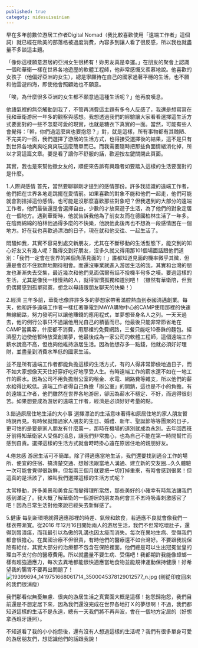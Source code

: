 ```yaml
---
published: true
categoty: nidesuisuinian
---
```

早在多年前數位游居工作者Digital Nomad（我比較喜歡使用「遠端工作者」這個詞）就已經在歐美的部落格被過度消費，內容多到讓人看了很反感，所以我也就盡量不多談這主題。

「像你這樣願意游居的亞洲女生很稀有！妳男友真是幸運。」在朋友的聚會上認識一個和華衛一樣在世界各地遊歷的軟體工程師，他非常感慨又羨慕地說。他喜歡的女孩子（他偏好亞洲的女生），總是寧願待在自己的國家過著平穩的生活，也不願和他雲遊四海，即使他會照顧她也不願意。

「唉，為什麼很多亞洲的女生都不願意過這種生活呢？」他再度嘆息。

他語氣裡的無奈觸動到我了，不管再消費這主題有多令人反感了，我還是想寫寫在我和華衛游居一年多的觀察與感想。我想透過我們的經驗讓大家看看選擇這生活方式要面對的一些不怎麼可愛的現實，也就是糖衣下真實的一面。當然，可能有些人會覺得：「幹，你們過這麼爽也要抱怨？」對，就是這樣，所有事物都有其醜陋、不完美的一面，我們選擇了游居的生活方式，也得接受選擇後的結果，這不是只有到世界各地爽爽吃爽爽玩這麼簡單而已。而我需要隨時把那些負面情緒消化掉，所以才寫這篇文章。要是看了讓你不舒服的話，歡迎按左鍵關閉此頁面。

其實，我也是來幫他徵女友的，順便來告訴有興趣者如要踏入這樣的生活要面對的是什麼。

1.人際與感情
首先，當然要聊聊剛才提到的感情部份。許多我認識的遠端工作者，他們把在世界各地走跳擺在愛情前。如果喜歡的對象不能和他們一起走，他們可能就會割捨掉這份感情。也可能是沒那麼喜歡那些對象吧？但我遇到的大部分的遠端工作者，他們最後還是會選擇自由，少數的才放棄遊子生活，為了他們的對象定居在一個地方。遇到華衛時，他就告訴我他為了前女友而在德國柏林生活了一年多。在陰雨綿綿的柏林他過得多麼的不快樂，他說他此後再也不想為一段感情困在一個地方。好在我也喜歡過漂泊的日子，現在就和他交往、一起生活了。

悶騷如我，其實不容易到處交新朋友，尤其在不斷移動的生活型態下，能交到的知心好友又有幾人呢？難得交到好朋友，沒多久就又得用那101個場面話跟他們道別：「我們一定會在世界的某個角落見面的！」誰都知道見面的機率微乎其微，但還是會忍不住默默地期待相會。而還沒畢業就進入游居生活的我，其實和台灣的朋友也漸漸失去交集，最近幾次和他們見面偶爾有話不投機半句多之嘆。要過這樣的生活，尤其是像我一樣慢熟的人，就得習慣孤獨和道別吧！（雖然有華衛陪，但我仍偶爾感到孤單寂寞，想念以母語跟朋友聊天的快樂！）

2.經濟
三年多前，華衛也像許許多多的夢想家帶著滿腔熱血到泰國清邁創業。每天，他和許多遠端工作者一樣扛著筆電到MAYA購物中心的CAMP使用那裡的快速無線網路，努力發明可以讓他賺錢的應用程式，並夢想晉身名人之列。一天天過去，他的例行公事只不過讓他用光自己的積蓄而已，他最後只能非常節省地在CAMP當奧客，什麼都不消費，用那裡的免費網路，三餐只能吃10泰銖的麵包。經濟壓力迫使他暫時放棄創業夢，他最後成為一家公司的軟體工程師，這個遠端工作薪水說高不高，但也夠他維持游居生活。因為他想存多一點錢，他就必須好好理財，並盡量到消費水準低的國家生活。

並不是所有遠端工作者都能負擔這樣的生活方式，有的人得非常節儉地過日子，而不如大家想像天天住好穿好吃好地享受人生。有時遠端工作的薪水還不如在一地工作的薪水。因為公司不用負擔辦公室的租金、水電、網路費等雜支，所以他們的薪水給得比較低。遠端工作者得自己負擔「辦公室」的開銷，這也是不小的負擔。有的遠端工作者，他們雖然在世界各地游居，卻因為薪水不穩定、不好，而過得很刻苦。如果想要成為游居的遠端工作者，經濟是必須好好考量的點。

3.錯過原居住地生活的大小事
選擇漂泊的生活意味著得和原居住地的家人朋友暫時說再見。有時候就錯過家人朋友的生日、婚禮、新年、聖誕節等等團聚的日子，更可怕的是要是家人朋友有什麼萬一，那時在機場的道別就成為永別。去年回西班牙前得知華衛家人受傷的消息，讓我們非常擔心，也為自己不能在第一時間幫忙而感到自責。選擇這樣的生活方式就會時時掛心遠在原居住地的親朋好友。
 
4.倦怠感
游居生活可不簡單。除了得適應當地生活，我們還要找到適合工作的場所、便宜的住宿、搞清楚交通、想辦法跟當地人溝通、建立新的交友圈...久久體驗一次可能會覺得很新鮮，但每兩三個月就要把一切打掉重來，有時會感到很累！但這真的是活該了，誰叫我們選擇這樣的生活方式呢？

太常移動，許多美景和美食反而變得理所當然，那些美好的小確幸有時無法讓我們感到滿足了。我大概了解華衛的一個游居的朋友為何會三不五時吸毒刺激感官了吧！因為日常生活對他來說已經失去新鮮感了。

5.健康
每到新環境就得適應那裡的時差、氣候和飲食，若適應不良就會像我們一樣衣帶漸寬。從2016 年12月16日開始兩人的游居生活，我們不但常吃壞肚子，還得到胃潰瘍，而我最引以為傲的乳溝也因太瘦而消失。每次在異地生病、受傷我們都會很擔心。在異國治療不但很貴，有時他們的醫療還不如台灣好。不要跟我說保險有給付，其實大部分的治療都不包含在保險裡面，他們總是可以生出冠冕堂皇的理由不支付你的醫療費用。所以就盡量不要生病、受傷吧！我都期許我能像蟑螂一樣有超強適應力，每次去異地都能很快適應當地食物並能規律運動保持健康！好希望我的腸胃不要再出問題了！
![19399694_1419751668061714_3500045378129012577_n.jpg]({{site.baseurl}}/images/19399694_1419751668061714_3500045378129012577_n.jpg)
(剛從印度回來的我們很消瘦）

我們那看似無憂無慮、很爽的游居生活之真實面大概是這樣！抱怨歸抱怨，我們目前還是不想定居下來，因為我們還沒完成在世界各地打Ｘ的夢想啊！不過，我們都知道這樣的生活不是永遠，總有一天我們將不再奔波，會在一個地方定居的（好想拿西班牙護照）。

不知道看了我的小小抱怨後，還有沒有人想過這樣的生活呢？我們有很多單身可愛的游居朋友們，想認識他們的話跟我說！
